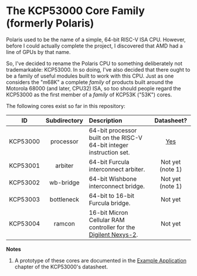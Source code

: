 # The KCP53000 Core Family (formerly Polaris)

Polaris used to be the name of a simple, 64-bit RISC-V ISA CPU.
However, before I could actually complete the project,
I discovered that AMD had a line of GPUs by that name.

So, I've decided to rename the Polaris CPU to something deliberately not trademarkable: KCP53000.
In so doing, I've also decided that there ought to be a family of useful modules built to work with this CPU.
Just as one considers the "m68K" a complete *family* of products built around the Motorola 68000 (and later, CPU32) ISA,
so too should people regard the KCP53000 as the first member of a *family* of KCP53K ("53K") cores.

The following cores exist so far in this repository:

|ID|Subdirectory|Description|Datasheet?|
|:-:|:-:|:--|:-:|
|KCP53000|processor|64-bit processor built on the RISC-V 64-bit integer instruction set.|[Yes](processor/docs/SUMMARY.md)|
|KCP53001|arbiter|64-bit Furcula interconnect arbiter.|Not yet (note 1)|
|KCP53002|wb-bridge|64-bit Wishbone interconnect bridge.|Not yet (note 1)|
|KCP53003|bottleneck|64-bit to 16-bit Furcula bridge.|Not yet|
|KCP53004|ramcon|16-bit Micron Cellular RAM controller for the [Digilent Nexys-2](http://store.digilentinc.com/nexys-2-spartan-3e-fpga-trainer-board-retired-see-nexys-4-ddr/).|Not yet|

**Notes**

1. A prototype of these cores are documented in the [Example Application](processor/docs/example.md) chapter of the KCP53000's datasheet.

